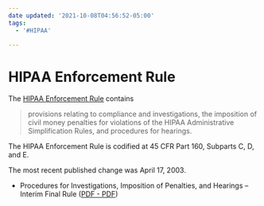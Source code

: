 ```yaml
---
date updated: '2021-10-08T04:56:52-05:00'
tags:
  - '#HIPAA'

---
```

# HIPAA Enforcement Rule

The [HIPAA Enforcement Rule](https://www.hhs.gov/hipaa/for-professionals/special-topics/enforcement-rule/index.html) contains
> provisions relating to compliance and investigations, the imposition of civil money penalties for violations of the HIPAA Administrative Simplification Rules, and procedures for hearings.  
 
The HIPAA Enforcement Rule is codified at 45 CFR Part 160, Subparts C, D, and E.

The most recent published change was April 17, 2003.
- Procedures for Investigations, Imposition of Penalties, and Hearings – Interim Final Rule ([PDF - PDF](https://www.hhs.gov/sites/default/files/ocr/privacy/hipaa/administrative/privacyrule/moneypenalties.pdf))